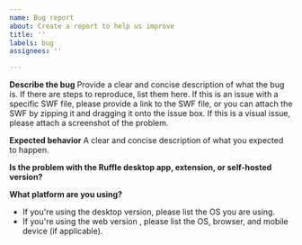 ```yaml
---
name: Bug report
about: Create a report to help us improve
title: ''
labels: bug
assignees: ''

---
```


<!--
If you have a question about Ruffle, you can ask for help on our Discord chat:
https://discord.gg/J8hgCQN

Also consult the FAQ for common issues and questions:
https://github.com/ruffle-rs/ruffle/wiki/Frequently-Asked-Questions-For-Users

Please avoid submitting reports on these known issues:
 * ActionScript 3.0 is not supported (#1368)
 * Filter effects (drop shadow, glow, blur, etc.) are not supported (#15)
 * Blend modes are not supported (#58)
 * Strokes are rendered too thin/thick (#1955)

Otherwise, fill out the information below to the best of your ability. Thank you!
-->

**Describe the bug**
Provide a clear and concise description of what the bug is. If there are steps to reproduce, list them here.
If this is an issue with a specific SWF file, please provide a link to the SWF file, or you can attach the SWF by zipping it and dragging it onto the issue box.
If this is a visual issue, please attach a screenshot of the problem.

**Expected behavior**
A clear and concise description of what you expected to happen.

**Is the problem with the Ruffle desktop app, extension, or self-hosted version?**

**What platform are you using?**
 - If you're using the desktop version, please list the OS you are using.
 - If you're using the web version , please list the OS, browser, and mobile device (if applicable).
